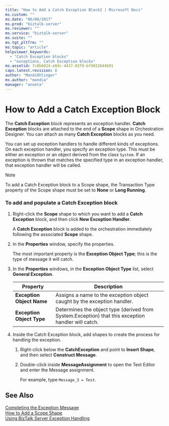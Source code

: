 ```yaml
---
title: "How to Add a Catch Exception Block2 | Microsoft Docs"
ms.custom: ""
ms.date: "06/08/2017"
ms.prod: "biztalk-server"
ms.reviewer: ""
ms.service: "biztalk-server"
ms.suite: ""
ms.tgt_pltfrm: ""
ms.topic: "article"
helpviewer_keywords: 
  - "Catch Exception blocks"
  - "exceptions, Catch Exception blocks"
ms.assetid: 7c8b6024-e8dc-4417-83f9-bf4032644b91
caps.latest.revision: 8
author: "MandiOhlinger"
ms.author: "mandia"
manager: "anneta"
---
```

# How to Add a Catch Exception Block
The **Catch Exception** block represents an exception handler. **Catch Exception** blocks are attached to the end of a **Scope** shape in Orchestration Designer. You can attach as many **Catch Exception** blocks as you need.  
  
 You can set up exception handlers to handle different kinds of exceptions. On each exception handler, you specify an exception type. This must be either an exception or an object derived from the class `System`. If an exception is thrown that matches the specified type in an exception handler, that exception handler will be called.  
  
> [!NOTE]
>  To add a Catch Exception block to a Scope shape, the Transaction Type property of the Scope shape must be set to **None** or **Long Running**.  
  
### To add and populate a Catch Exception block  
  
1.  Right-click the **Scope** shape to which you want to add a **Catch Exception** block, and then click **New Exception Handler**.  
  
     A **Catch Exception** block is added to the orchestration immediately following the associated **Scope** shape.  
  
2.  In the **Properties** window, specify the properties.  
  
     The most important property is the **Exception Object Type**; this is the type of message it will catch.  
  
3.  In the **Properties** windows, in the **Exception Object Type** list, select  **General Exception**.  
  
    |Property|Description|  
    |--------------|-----------------|  
    |**Exception Object Name**|Assigns a name to the exception object caught by the exception handler.|  
    |**Exception Object Type**|Determines the object type (derived from System.Exception) that this exception handler will catch.|  
  
4.  Inside the Catch Exception block, add shapes to create the process for handling the exception.  
  
    1.  Right-click below the **CatchException** and point to **Insert Shape**, and then select **Construct Message**.  
  
    2.  Double-click inside **MessageAssignment** to open the Text Editor and enter the Message assignment.  
  
         For example, type `Message_3 = Test`.  
  
## See Also  
 [Completing the Exception Message](../core/completing-the-exception-message4.md)   
 [How to Add a Scope Shape](../core/how-to-add-a-scope-shape4.md)   
 [Using BizTalk Server Exception Handling](../core/using-biztalk-server-exception-handling4.md)